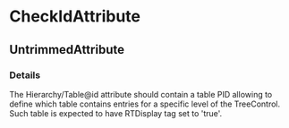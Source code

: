 ﻿---  
uid: Validator_18_3_3  
---

# CheckIdAttribute

## UntrimmedAttribute

### Details

The Hierarchy\/Table@id attribute should contain a table PID allowing to define which table contains entries for a specific level of the TreeControl.  
Such table is expected to have RTDisplay tag set to 'true'.
